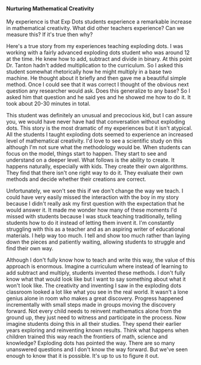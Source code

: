 #### Nurturing Mathematical Creativity

My experience is that Exp Dots students experience a remarkable increase in mathematical creativity.  What did other teachers experience?  Can we measure this?  If it's true then why?

Here's a true story from my experiences teaching exploding dots.  I was working with a fairly advanced exploding dots student who was around 12 at the time.  He knew how to add, subtract and divide in binary.  At this point Dr. Tanton hadn't added multiplication to the curriculum.  So I asked this student somewhat rhetorically how he might multiply in a base two machine.  He thought about it briefly and then gave me a beautiful simple method.  Once I could see that it was correct I thought of the obvious next question any researcher would ask.  Does this generalize to any base?  So I asked him that question and he said yes and he showed me how to do it.  It took about 20-30 minutes in total.  


This student was definitely an unusual and precocious kid, but I can assure you, we would have never have had that conversation without exploding dots.   This story is the most dramatic of my experiences but it isn't atypical.  All the students I taught exploding dots seemed to experience an increased level of mathematical creativity. I'd love to see a scientific study on this although I'm not sure what the methodology would be.   When students can focus on the model, things start to happen.  They start to see and understand on a deeper level.  What follows is the ability to create.  It happens naturally, especially with kids.  They create their own algorithms.  They find that there isn't one right way to do it.  They evaluate their own methods and decide whether their creations are correct.  

Unfortunately, we won't see this if we don't change the way we teach.  I could have very easily missed the interaction with the boy in my story because I didn't really ask my first question with the expectation that he would answer it.  It made me wonder how many of these moments I'd missed with students because I was stuck teaching traditionally, telling students how to do it instead of letting them invent it.  I'm constantly struggling with this as a teacher and as an aspiring writer of educational materials.  I help way too much.  I tell and show too much rather than laying down the pieces and patiently waiting, allowing students to struggle and find their own way.  


Although I don't fully know how to teach and write this way, the value of this approach is enormous. Imagine a curriculum where instead of learning to add subtract and multiply, students invented these methods.  I don't fully know what that would look like but I want to say something about what it won't look like.  The creativity and inventing I saw in the exploding dots classroom looked a lot like what you see in the real world.  It wasn't a lone genius alone in room who makes a great discovery. Progress happened incrementally with small steps made in groups moving the discovery forward.  Not every child needs to reinvent mathematics alone from the ground up, they just need to witness and participate in the process. Now imagine students doing this in all their studies. They spend their earlier years exploring and reinventing known results.   Think what happens when children trained this way reach the frontiers of math, science and knowledge?   Exploding dots has pointed the way. There are so many unanswered questions and I don't know the way forward.  But we've seen enough to know that it is possible. It's up to us to figure it out.









